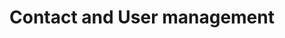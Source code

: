 ---
title: "Contact and User management"
linkTitle: "Contact management"
weight: 4
description: >
  Managing contacts and users in your CHT Application
---
